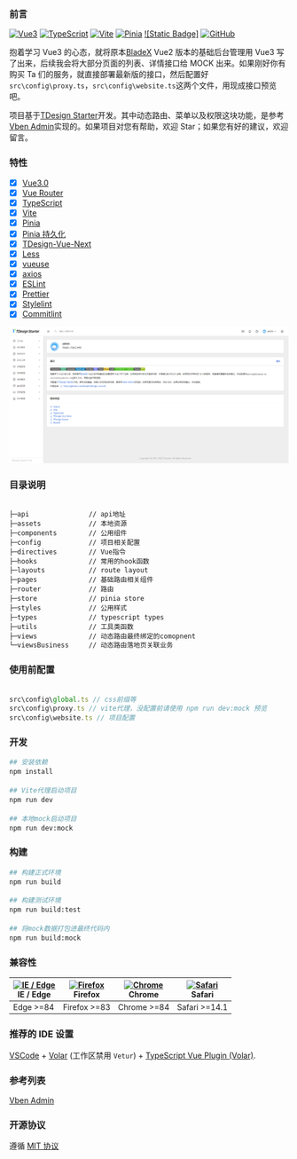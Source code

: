 ### 前言

[![Vue3](https://img.shields.io/badge/Framework-Vue3-42b883)](https://vuejs.org/)
[![TypeScript](https://img.shields.io/badge/Language-TypeScript-blue)](https://www.typescriptlang.org/)
[![Vite](https://img.shields.io/badge/Develop-Vite-747bff)](https://vitejs.dev)
[![Pinia](https://img.shields.io/badge/Store-Pinia-f7d336)](https://pinia.vuejs.org)
[![Static Badge]](https://img.shields.io/badge/node-16.x-brightgreen)
[![GitHub](https://img.shields.io/github/license/dianjie/tdesign-console)](https://github.com/dianjie/tdesign-console/blob/main/LICENSE)

抱着学习 Vue3 的心态，就将原本[BladeX](https://saber.bladex.vip/) Vue2 版本的基础后台管理用 Vue3 写了出来，后续我会将大部分页面的列表、详情接口给 MOCK 出来。如果刚好你有购买 Ta 们的服务，就直接部署最新版的接口，然后配置好`src\config\proxy.ts`，`src\config\website.ts`这两个文件，用现成接口预览吧。

项目基于[TDesign Starter](https://github.com/tencent/tdesign-vue-next-starter)开发。其中动态路由、菜单以及权限这块功能，是参考[Vben Admin](https://github.com/vbenjs/vue-vben-admin)实现的。如果项目对您有帮助，欢迎 Star；如果您有好的建议，欢迎留言。

### 特性

- [x] [Vue3.0](https://vuejs.org/)
- [x] [Vue Router](https://github.com/vuejs/router)
- [x] [TypeScript](https://www.typescriptlang.org/)
- [x] [Vite](https://vitejs.dev/)
- [x] [Pinia](https://pinia.vuejs.org/)
- [x] [Pinia 持久化](https://github.com/prazdevs/pinia-plugin-persistedstate)
- [x] [TDesign-Vue-Next](https://tdesign.tencent.com/vue-next/overview)
- [x] [Less](https://lesscss.org/)
- [x] [vueuse](https://github.com/vueuse/vueuse)
- [x] [axios](https://github.com/axios/axios)
- [x] [ESLint](https://eslint.org/)
- [x] [Prettier](https://prettier.io/)
- [x] [Stylelint](https://stylelint.io/)
- [x] [Commitlint](https://github.com/conventional-changelog/commitlint)

<img src="docs/starter.png">

### 目录说明

```bash

├─api               // api地址
├─assets            // 本地资源
├─components        // 公用组件
├─config            // 项目相关配置
├─directives        // Vue指令
├─hooks             // 常用的hook函数
├─layouts           // route layout
├─pages             // 基础路由相关组件
├─router            // 路由
├─store             // pinia store
├─styles            // 公用样式
├─types             // typescript types
├─utils             // 工具类函数
├─views             // 动态路由最终绑定的comopnent
└─viewsBusiness     // 动态路由落地页关联业务

```

### 使用前配置

```js

src\config\global.ts // css前缀等
src\config\proxy.ts // vite代理，没配置前请使用 npm run dev:mock 预览
src\config\website.ts // 项目配置

```

### 开发

```bash
## 安装依赖
npm install

## Vite代理启动项目
npm run dev

## 本地mock启动项目
npm run dev:mock
```

### 构建

```bash
## 构建正式环境
npm run build

## 构建测试环境
npm run build:test

## 将mock数据打包进最终代码内
npm run build:mock
```

### 兼容性

| [<img src="https://raw.githubusercontent.com/alrra/browser-logos/master/src/edge/edge_48x48.png" alt="IE / Edge" width="24px" height="24px" />](http://godban.github.io/browsers-support-badges/)</br> IE / Edge | [<img src="https://raw.githubusercontent.com/alrra/browser-logos/master/src/firefox/firefox_48x48.png" alt="Firefox" width="24px" height="24px" />](http://godban.github.io/browsers-support-badges/)</br>Firefox | [<img src="https://raw.githubusercontent.com/alrra/browser-logos/master/src/chrome/chrome_48x48.png" alt="Chrome" width="24px" height="24px" />](http://godban.github.io/browsers-support-badges/)</br>Chrome | [<img src="https://raw.githubusercontent.com/alrra/browser-logos/master/src/safari/safari_48x48.png" alt="Safari" width="24px" height="24px" />](http://godban.github.io/browsers-support-badges/)</br>Safari |
| ---------------------------------------------------------------------------------------------------------------------------------------------------------------------------------------------------------------- | ----------------------------------------------------------------------------------------------------------------------------------------------------------------------------------------------------------------- | ------------------------------------------------------------------------------------------------------------------------------------------------------------------------------------------------------------- | ------------------------------------------------------------------------------------------------------------------------------------------------------------------------------------------------------------- |
| Edge >=84                                                                                                                                                                                                        | Firefox >=83                                                                                                                                                                                                      | Chrome >=84                                                                                                                                                                                                   | Safari >=14.1                                                                                                                                                                                                 |

### 推荐的 IDE 设置

[VSCode](https://code.visualstudio.com/) + [Volar](https://marketplace.visualstudio.com/items?itemName=Vue.volar) (工作区禁用 `Vetur`) + [TypeScript Vue Plugin (Volar)](https://marketplace.visualstudio.com/items?itemName=Vue.vscode-typescript-vue-plugin).

### 参考列表

[Vben Admin](https://github.com/vbenjs/vue-vben-admin)

### 开源协议

遵循 [MIT 协议](https://github.com/dianjie/tdesign-console/blob/main/LICENSE)
